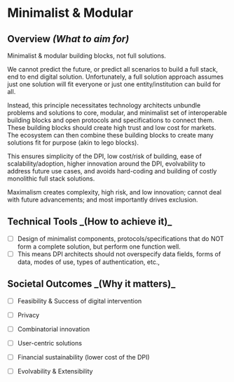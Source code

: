 # Minimalist & Modular

## Overview _(What to aim for)_

Minimalist & modular building blocks, not full solutions.

We cannot predict the future, or predict all scenarios to build a full stack, end to end digital solution. Unfortunately, a full solution approach assumes just one solution will fit everyone or just one entity/institution can build for all.&#x20;

Instead, this principle necessitates technology architects unbundle problems and solutions to core, modular, and minimalist set of interoperable building blocks and open protocols and specifications to connect them. These building blocks should create high trust and low cost for markets. The ecosystem can then combine these building blocks to create many solutions fit for purpose (akin to lego blocks).

This ensures simplicity of the DPI, low cost/risk of building, ease of scalability/adoption, higher innovation around the DPI, evolvability to address future use cases, and avoids hard-coding and building of costly monolithic full stack solutions.&#x20;

Maximalism creates complexity, high risk, and low innovation; cannot deal with future advancements; and most importantly drives exclusion.

## **Technical Tools **_**(How to achieve it)**_&#x20;

* [ ] Design of minimalist components, protocols/specifications that do NOT form a complete solution, but perform one function well.
* [ ] This means DPI architects should not overspecify data fields, forms of data, modes of use, types of authentication, etc.,

## **Societal Outcomes **_**(Why it matters)**_

* [ ] Feasibility & Success of digital intervention
* [ ] Privacy
* [ ] Combinatorial innovation
* [ ] User-centric solutions
* [ ] Financial sustainability (lower cost of the DPI)
* [ ] Evolvability  & Extensibility

